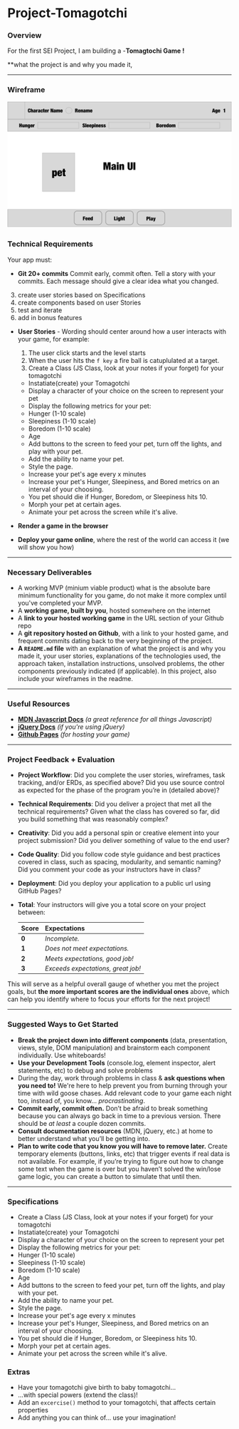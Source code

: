 # Project-Tomagotchi


### Overview

For the first SEI Project, I am building a -**Tomagtochi Game !**

 **what the project is and why you made it,

<!-- Let's start out with something fun—**a game!**

Everyone will get a chance to **be creative**, and work through some really **tough programming challenges** – since you've already gotten your feet wet with a few small apps, it's up to you to come up with a fun and interesting game to build.

**You will be working individually for this project**, but we'll be guiding you along the process and helping as you go. Show us what you've got! -->


---
### Wireframe
![Wireframe](/images/Tomagotchi_Wireframe.png)

### Technical Requirements

Your app must:
<!-- * **HAVE ITS OWN REPO, under your github account. NOT A FORK.** -->
* **Git 20+ commits** Commit early, commit often. Tell a story with your commits. Each message should give a clear idea what you changed.
<!-- * **Include Wireframes and User Stories in the README** -->

<!-- To do
1. create overview of Project -->
<!-- 2. create wireframe of design -->
3. create user stories based on Specifications
4. create components based on user Stories
5. test and iterate
6. add in bonus features
<!-- * **Wireframe:** - Basically draw out what your game will look like—very different way it could look. You can use paper or any wireframe tool you find online. -->

* **User Stories** - Wording should center around how a user interacts with your game, for example:
    1.  The user click starts and the level starts
    2.  When the user hits the ```f key``` a fire ball is catuplulated at a target.
    3.  Create a Class (JS Class, look at your notes if your forget) for your tomagotchi
    * Instatiate(create) your Tomagotchi
    * Display a character of your choice on the screen to represent your pet
    * Display the following metrics for your pet:
     * Hunger (1-10 scale)
     * Sleepiness (1-10 scale)
     * Boredom (1-10 scale)
     * Age
    * Add buttons to the screen to feed your pet, turn off the lights, and play with your pet.
    * Add the ability to name your pet.
    * Style the page.
    * Increase your pet's age every x minutes
    * Increase your pet's Hunger, Sleepiness, and Bored metrics on an interval of your choosing.
    * You pet should die if Hunger, Boredom, or Sleepiness hits 10.
    * Morph your pet at certain ages.
    * Animate your pet across the screen while it's alive.


* **Render a game in the browser**
<!-- * **Include separate HTML / CSS / JavaScript files** -->
<!-- * Stick with **KISS (Keep It Simple Stupid)** and **DRY (Don't Repeat Yourself)** principles -->
<!-- * Use **JavaScript or jQuery** for **DOM manipulation** -->
* **Deploy your game online**, where the rest of the world can access it (we will show you how)
<!-- * Use **semantic markup** for HTML and CSS (adhere to best practices) -->
<!-- * Be reasonably complex -->

---

### Necessary Deliverables

* A working MVP (minium viable product) what is the absolute bare minimum functionality for you game, do not make it more complex until you've completed your MVP.
* A **working game, built by you**, hosted somewhere on the internet
* A **link to your hosted working game** in the URL section of your Github repo
* A **git repository hosted on Github**, with a link to your hosted game, and frequent commits dating back to the very beginning of the project.
* **A ``README.md`` file** with an explanation of what the project is and why you made it, your user stories, explanations of the technologies used, the approach taken, installation instructions, unsolved problems, the other components previously indicated (if applicable).  In this project, also include your wireframes in the readme.

---

### Useful Resources

* **[MDN Javascript Docs](https://developer.mozilla.org/en-US/docs/Web/JavaScript)** _(a great reference for all things  Javascript)_
* **[jQuery Docs](http://api.jquery.com)** _(if you're using jQuery)_
* **[Github Pages](https://pages.github.com)** _(for hosting your game)_

---

### Project Feedback + Evaluation

* __Project Workflow__: Did you complete the user stories, wireframes, task tracking, and/or ERDs, as specified above? Did you use source control as expected for the phase of the program you’re in (detailed above)?

* __Technical Requirements__: Did you deliver a project that met all the technical requirements? Given what the class has covered so far, did you build something that was reasonably complex?

* __Creativity__: Did you add a personal spin or creative element into your project submission? Did you deliver something of value to the end user?

* __Code Quality__: Did you follow code style guidance and best practices covered in class, such as spacing, modularity, and semantic naming? Did you comment your code as your instructors have in class?

* __Deployment__: Did you deploy your application to a public url using GitHub Pages?

* __Total__: Your instructors will give you a total score on your project between:

    Score | Expectations
    ----- | ------------
    **0** | _Incomplete._
    **1** | _Does not meet expectations._
    **2** | _Meets expectations, good job!_
    **3** | _Exceeds expectations, great job!_

This will serve as a helpful overall gauge of whether you met the project goals, but __the more important scores are the individual ones__ above, which can help you identify where to focus your efforts for the next project!

---

### Suggested Ways to Get Started

* **Break the project down into different components** (data, presentation, views, style, DOM manipulation) and brainstorm each component individually. Use whiteboards!
* **Use your Development Tools** (console.log, element inspector, alert statements, etc) to debug and solve problems
* During the day, work through problems in class & **ask questions when you need to!** We're here to help prevent you from burning through your time with wild goose chases. Add relevant code to your game each night too, instead of, you know... _procrastinating_.
* **Commit early, commit often.** Don’t be afraid to break something because you can always go back in time to a previous version. There should be _at least_ a couple dozen commits.
* **Consult documentation resources** (MDN, jQuery, etc.) at home to better understand what you’ll be getting into.
* **Plan to write code that you know you will have to remove later.** Create temporary elements (buttons, links, etc) that trigger events if real data is not available. For example, if you’re trying to figure out how to change some text when the game is over but you haven’t solved the win/lose game logic, you can create a button to simulate that until then.

---

### Specifications

<!-- * Create a repo for your tomagotchi pet -->
<!-- * make a commit after you finish each one of the following -->
* Create a Class (JS Class, look at your notes if your forget) for your tomagotchi
* Instatiate(create) your Tomagotchi
* Display a character of your choice on the screen to represent your pet
* Display the following metrics for your pet:
 * Hunger (1-10 scale)
 * Sleepiness (1-10 scale)
 * Boredom (1-10 scale)
 * Age
* Add buttons to the screen to feed your pet, turn off the lights, and play with your pet.
* Add the ability to name your pet.
* Style the page.
* Increase your pet's age every x minutes
* Increase your pet's Hunger, Sleepiness, and Bored metrics on an interval of your choosing.
* You pet should die if Hunger, Boredom, or Sleepiness hits 10.
* Morph your pet at certain ages.
* Animate your pet across the screen while it's alive.

### Extras
* Have your tomagotchi give birth to baby tomagotchi...
* ...with special powers (extend the class)!
* Add an `excercise()` method to your tomagotchi, that affects certain properties
* Add anything you can think of... use your imagination!

